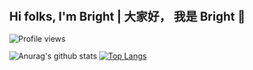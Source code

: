 ## Hi folks, I'm Bright | 大家好， 我是 Bright 👋
![Profile views](https://gpvc.arturio.dev/underdogdude) 

![Anurag's github stats](https://github-readme-stats.vercel.app/api?username=underdogdude&show_icons=true&theme=gruvbox)
[![Top Langs](https://github-readme-stats.vercel.app/api/top-langs/?username=underdogdude&theme=gruvbox)](https://github.com/anuraghazra/github-readme-stats)


<!--
**underdogdude/underdogdude** is a ✨ _special_ ✨ repository because its `README.md` (this file) appears on your GitHub profile.

Here are some ideas to get you started:

- 🔭 I’m currently working on ...
- 🌱 I’m currently learning ...
- 👯 I’m looking to collaborate on ...
- 🤔 I’m looking for help with ...
- 💬 Ask me about ...
- 📫 How to reach me: ...
- 😄 Pronouns: ...
- ⚡ Fun fact: ...
-->

